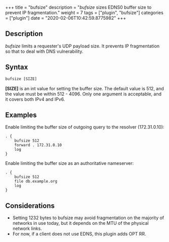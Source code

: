 +++
title = "bufsize"
description = "*bufsize* sizes EDNS0 buffer size to prevent IP fragmentation."
weight = 7
tags = ["plugin", "bufsize"]
categories = ["plugin"]
date = "2020-02-06T10:42:59.8775982"
+++

## Description
*bufsize* limits a requester's UDP payload size.
It prevents IP fragmentation so that to deal with DNS vulnerability.

## Syntax
```txt
bufsize [SIZE]
```

**[SIZE]** is an int value for setting the buffer size.
The default value is 512, and the value must be within 512 - 4096.
Only one argument is acceptable, and it covers both IPv4 and IPv6.

## Examples
Enable limiting the buffer size of outgoing query to the resolver (172.31.0.10):
```corefile
. {
    bufsize 512
    forward . 172.31.0.10
    log
}
```

Enable limiting the buffer size as an authoritative nameserver:
```corefile
. {
    bufsize 512
    file db.example.org
    log
}
```

## Considerations
- Setting 1232 bytes to bufsize may avoid fragmentation on the majority of networks in use today, but it depends on the MTU of the physical network links.
- For now, if a client does not use EDNS, this plugin adds OPT RR.

